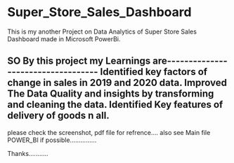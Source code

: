 # Super_Store_Sales_Dashboard
This is my another Project on Data Analytics of Super Store Sales Dashboard made in Microsoft PowerBi.

SO By this project my Learnings are-----------------------------------
Identified key factors of change in sales in 2019 and 2020 data.
Improved The Data Quality and insights by transforming and cleaning the data.
Identified Key features of delivery of goods n all.
-----------------------------------------------------------------------
please check the screenshot, pdf file for refrence....
also see Main file POWER_BI if possible...............

Thanks...........

